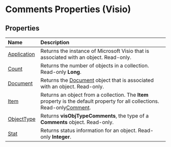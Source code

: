 
# Comments Properties (Visio)

## Properties



|**Name**|**Description**|
|:-----|:-----|
|[Application](7b283c24-aa66-9d78-b50b-da55763add84.md)|Returns the instance of Microsoft Visio that is associated with an object. Read-only.|
|[Count](abac02d5-5047-2c9d-5c5c-e2738f99a4a6.md)|Returns the number of objects in a collection. Read-only  **Long**.|
|[Document](507d4698-e282-f8a9-1299-c67945ee5fc4.md)|Returns the [Document](21640062-13a2-a2b2-7c61-7e707671207c.md) object that is associated with an object. Read-only.|
|[Item](fed2a079-de87-d5ce-1d74-0bfa5a328441.md)|Returns an object from a collection. The  **Item** property is the default property for all collections. Read-only[Comment](f028cc03-0ef1-8017-a936-d30d45211864.md).|
|[ObjectType](06544d73-ce00-2c89-1ecb-20541b251d57.md)|Returns  **visObjTypeComments**, the type of a  **Comments** object. Read-only.|
|[Stat](1f5f29b2-236c-91b6-6d25-7bacc37ca96c.md)|Returns status information for an object. Read-only  **Integer**.|
